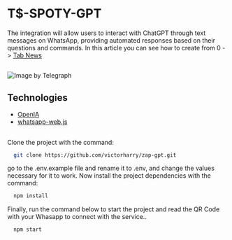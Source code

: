 
# T$-SPOTY-GPT

The integration will allow users to interact with ChatGPT through text messages on WhatsApp, providing automated responses based on their questions and commands. In this article you can see how to create from  0 -> [Tab News](https://telegra.ph/T-SPOTY-GPT-03-23)

##
![Image by Telegraph](https://telegra.ph/file/bbbb927e741241c793143.jpg)

## Technologies

- [OpenIA](https://beta.openai.com/)
- [whatsapp-web.js](https://wwebjs.dev/)

## 

Clone the project with the command:

```bash
  git clone https://github.com/victorharry/zap-gpt.git
```

go to the .env.example file and rename it to .env, and change the values ​​necessary for it to work. Now install the project dependencies with the command:

```bash
  npm install
```

Finally, run the command below to start the project and read the QR Code with your Whasapp to connect with the service..

```bash
  npm start
```
